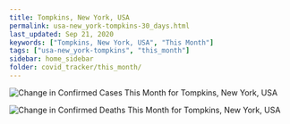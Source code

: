 ```yaml
---
title: Tompkins, New York, USA
permalink: usa-new_york-tompkins-30_days.html
last_updated: Sep 21, 2020
keywords: ["Tompkins, New York, USA", "This Month"]
tags: ["usa-new_york-tompkins", "this_month"]
sidebar: home_sidebar
folder: covid_tracker/this_month/
---
```


![Change in Confirmed Cases This Month for Tompkins, New York, USA](images/graphs/usa-new_york-tompkins-delta_confirmed-30_days_graph.png)

![Change in Confirmed Deaths This Month for Tompkins, New York, USA](images/graphs/usa-new_york-tompkins-delta_deaths-30_days_graph.png)

